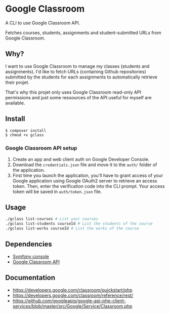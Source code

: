 # Google Classroom

A CLI to use Google Classroom API.

Fetches courses, students, assignments and student-submitted URLs from Google Classroom.

## Why?

I want to use Google Classroom to manage my classes (students and assignments).
I'd like to fetch URLs (containing Github repositories) submitted by the students for each assignments to automatically retrieve their projet.

That's why this projet only uses Google Classroom read-only API permissions and just some ressources of the API useful for myself are available.

## Install

```bash
$ composer install
$ chmod +x gclass
```

### Google Classroom API setup

1. Create an app and web client auth on Google Developer Console.
2. Download the `credentials.json` file and move it to the `auth/` folder of the application.
3. First time you launch the application, you'll have to grant access of your Google application using Google OAuth2 server to retrieve an access token. Then, enter the verification code into the CLI prompt. Your access token will be saved in `auth/token.json` file.

## Usage

```bash
./gclass list-courses # List your courses
./gclass list-students courseId # List the students of the course
./gclass list-works courseId # List the works of the course
```

## Dependencies

- [Symfony console](https://symfony.com/doc/current/components/console.html)
- [Google Classroom API](https://github.com/googleapis/google-api-php-client)

## Documentation

- https://developers.google.com/classroom/quickstart/php
- https://developers.google.com/classroom/reference/rest/
- https://github.com/googleapis/google-api-php-client-services/blob/master/src/Google/Service/Classroom.php
